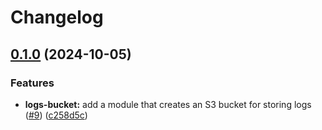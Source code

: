 # Changelog

## [0.1.0](https://github.com/mateusz-uminski/terraform-aws-modules/compare/logs-bucket-v0.0.1...logs-bucket-v0.1.0) (2024-10-05)


### Features

* **logs-bucket:** add a module that creates an S3 bucket for storing logs ([#9](https://github.com/mateusz-uminski/terraform-aws-modules/issues/9)) ([c258d5c](https://github.com/mateusz-uminski/terraform-aws-modules/commit/c258d5cc674d0d62159cfbfbe81f610a53ca7823))
